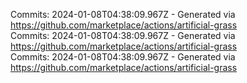 Commits: 2024-01-08T04:38:09.967Z - Generated via https://github.com/marketplace/actions/artificial-grass
<br>
Commits: 2024-01-08T04:38:09.967Z - Generated via https://github.com/marketplace/actions/artificial-grass
<br>
Commits: 2024-01-08T04:38:09.967Z - Generated via https://github.com/marketplace/actions/artificial-grass
<br>
